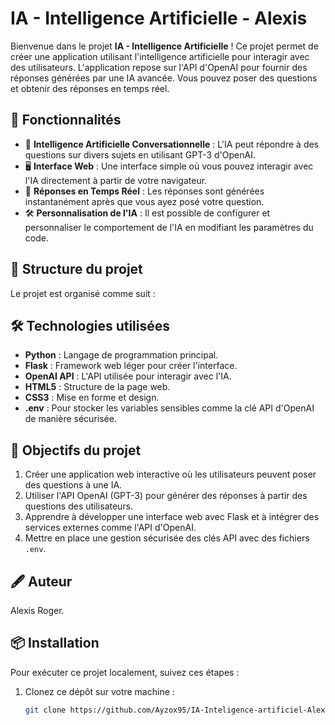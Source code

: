 # IA - Intelligence Artificielle - Alexis

Bienvenue dans le projet **IA - Intelligence Artificielle** ! Ce projet permet de créer une application utilisant l'intelligence artificielle pour interagir avec des utilisateurs. L'application repose sur l'API d'OpenAI pour fournir des réponses générées par une IA avancée. Vous pouvez poser des questions et obtenir des réponses en temps réel.

## 🚀 Fonctionnalités

- 🧠 **Intelligence Artificielle Conversationnelle** : L'IA peut répondre à des questions sur divers sujets en utilisant GPT-3 d'OpenAI.
- 🖥️ **Interface Web** : Une interface simple où vous pouvez interagir avec l'IA directement à partir de votre navigateur.
- 🔄 **Réponses en Temps Réel** : Les réponses sont générées instantanément après que vous ayez posé votre question.
- 🛠️ **Personnalisation de l'IA** : Il est possible de configurer et personnaliser le comportement de l'IA en modifiant les paramètres du code.

## 📂 Structure du projet

Le projet est organisé comme suit :


## 🛠️ Technologies utilisées

- **Python** : Langage de programmation principal.
- **Flask** : Framework web léger pour créer l'interface.
- **OpenAI API** : L'API utilisée pour interagir avec l'IA.
- **HTML5** : Structure de la page web.
- **CSS3** : Mise en forme et design.
- **.env** : Pour stocker les variables sensibles comme la clé API d'OpenAI de manière sécurisée.

## 🎯 Objectifs du projet

1. Créer une application web interactive où les utilisateurs peuvent poser des questions à une IA.
2. Utiliser l'API OpenAI (GPT-3) pour générer des réponses à partir des questions des utilisateurs.
3. Apprendre à développer une interface web avec Flask et à intégrer des services externes comme l'API d'OpenAI.
4. Mettre en place une gestion sécurisée des clés API avec des fichiers `.env`.

## 🖋️ Auteur

Alexis Roger.

## 📦 Installation

Pour exécuter ce projet localement, suivez ces étapes :

1. Clonez ce dépôt sur votre machine :
   ```bash
   git clone https://github.com/Ayzox95/IA-Inteligence-artificiel-Alexis.git
